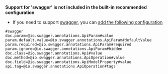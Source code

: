 **Support for 'swagger' is not included in the built-in recommended configuration**

- If you need to support [swagger](https://swagger.io), you can [add the following configuration](/setting/index.html)

```properties
#swagger
doc.param=@io.swagger.annotations.ApiParam#value
param.default.value=@io.swagger.annotations.ApiParam#defaultValue
param.required=@io.swagger.annotations.ApiParam#required
param.ignore=@io.swagger.annotations.ApiParam#hidden
doc.class=@io.swagger.annotations.Api#value
doc.method=@io.swagger.annotations.ApiOperation#value
doc.field=@io.swagger.annotations.ApiModelProperty#value
api.tag=@io.swagger.annotations.ApiOperation#tags
```